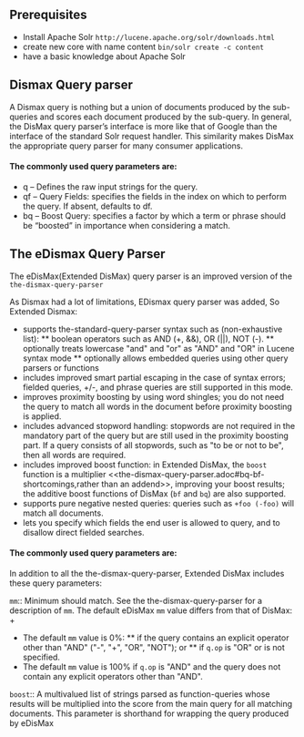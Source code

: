 
## Prerequisites

* Install Apache Solr `http://lucene.apache.org/solr/downloads.html`
* create new core with name content `bin/solr create -c content`
* have a basic knowledge about Apache Solr 

## Dismax Query parser
A Dismax query is nothing but a union of documents produced by the sub-queries and scores each document produced by the sub-query. In general, the DisMax query parser’s interface is more like that of Google than the interface of the standard Solr request handler. This similarity makes DisMax the appropriate query parser for many consumer applications.

#### The commonly used query parameters are:

* q – Defines the raw input strings for the query.
* qf – Query Fields: specifies the fields in the index on which to perform the query. If absent, defaults to df.
* bq – Boost Query: specifies a factor by which a term or phrase should be “boosted” in importance when
considering a match.

## The eDismax Query Parser

The eDisMax(Extended DisMax) query parser is an improved version of the `the-dismax-query-parser`

As Dismax had a lot of limitations, EDismax query parser was added, So Extended Dismax:

* supports the-standard-query-parser syntax such as (non-exhaustive list):
** boolean operators such as AND (+, &&), OR (||), NOT (-).
** optionally treats lowercase "and" and "or" as "AND" and "OR" in Lucene syntax mode
** optionally allows embedded queries using other query parsers or functions
* includes improved smart partial escaping in the case of syntax errors; fielded queries, +/-, and phrase queries are still supported in this mode.
* improves proximity boosting by using word shingles; you do not need the query to match all words in the document before proximity boosting is applied.
* includes advanced stopword handling: stopwords are not required in the mandatory part of the query but are still used in the proximity boosting part. If a query consists of all stopwords, such as "to be or not to be", then all words are required.
* includes improved boost function: in Extended DisMax, the `boost` function is a multiplier <<the-dismax-query-parser.adoc#bq-bf-shortcomings,rather than an addend>>, improving your boost results; the additive boost functions of DisMax (`bf` and `bq`) are also supported.
* supports pure negative nested queries: queries such as `+foo (-foo)` will match all documents.
* lets you specify which fields the end user is allowed to query, and to disallow direct fielded searches.

#### The commonly used query parameters are:

In addition to all the the-dismax-query-parser, Extended DisMax includes these query parameters:

`mm`::
 Minimum should match.  See the the-dismax-query-parser for a description of `mm`. The default eDisMax `mm` value differs from that of DisMax:
+
* The default `mm` value is 0%:
** if the query contains an explicit operator other than "AND" ("-", "+", "OR", "NOT"); or
** if `q.op` is "OR" or is not specified.
* The default `mm` value is 100% if `q.op` is "AND" and the query does not contain any explicit operators other than "AND".

`boost`::
A multivalued list of strings parsed as function-queries whose results will be multiplied into the score from the main query for all matching documents. This parameter is shorthand for wrapping the query produced by eDisMax 
